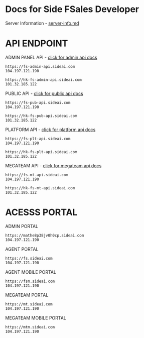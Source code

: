 # Docs for Side FSales Developer

Server Information - [server-info.md](other/server-info.md)

# API ENDPOINT
ADMIN PANEL API - [click for admin api docs](admin/)
```
https://fs-admin-api.sideai.com
104.197.121.190

https://hk-fs-admin-api.sideai.com
101.32.185.122
```

PUBLIC API - [click for public api docs](public/)
```
https://fs-pub-api.sideai.com
104.197.121.190

https://hk-fs-pub-api.sideai.com
101.32.185.122
```

PLATFORM API - [click for platform api docs](platform/)
```
https://fs-plt-api.sideai.com
104.197.121.190

https://hk-fs-plt-api.sideai.com
101.32.185.122
```

MEGATEAM API - [click for megateam api docs](megateam/)
```
https://fs-mt-api.sideai.com
104.197.121.190

https://hk-fs-mt-api.sideai.com
101.32.185.122
```

# ACESSS PORTAL

ADMIN PORTAL
```
https://mathe8p38jv0h0cp.sideai.com
104.197.121.190
```

AGENT PORTAL
```
https://fs.sideai.com
104.197.121.190
```

AGENT MOBILE PORTAL
```
https://fsm.sideai.com
104.197.121.190
```

MEGATEAM PORTAL
```
https://mt.sideai.com
104.197.121.190
```

MEGATEAM MOBILE PORTAL
```
https://mtm.sideai.com
104.197.121.190
```



